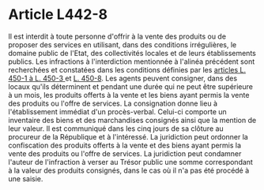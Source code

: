 # Article L442-8

Il est interdit à toute personne d'offrir à la vente des produits ou de proposer des services en utilisant, dans des conditions irrégulières, le domaine public de l'Etat, des collectivités locales et de leurs établissements publics. Les infractions à l'interdiction mentionnée à l'alinéa précédent sont recherchées et constatées dans les conditions définies par les <a href='/affichCodeArticle.do?cidTexte=LEGITEXT000005634379&idArticle=LEGIARTI000006232388&dateTexte=&categorieLien=cid' title='Code de commerce - art. L450-1 (V)'>articles L. 450-1 à L. 450-3 </a>et <a href='/affichCodeArticle.do?cidTexte=LEGITEXT000005634379&idArticle=LEGIARTI000006232500&dateTexte=&categorieLien=cid' title='Code de commerce - art. L450-8 (V)'>L. 450-8</a>. Les agents peuvent consigner, dans des locaux qu'ils déterminent et pendant une durée qui ne peut être supérieure à un mois, les produits offerts à la vente et les biens ayant permis la vente des produits ou l'offre de services. La consignation donne lieu à l'établissement immédiat d'un procès-verbal. Celui-ci comporte un inventaire des biens et des marchandises consignés ainsi que la mention de leur valeur. Il est communiqué dans les cinq jours de sa clôture au procureur de la République et à l'intéressé. La juridiction peut ordonner la confiscation des produits offerts à la vente et des biens ayant permis la vente des produits ou l'offre de services. La juridiction peut condamner l'auteur de l'infraction à verser au Trésor public une somme correspondant à la valeur des produits consignés, dans le cas où il n'a pas été procédé à une saisie.